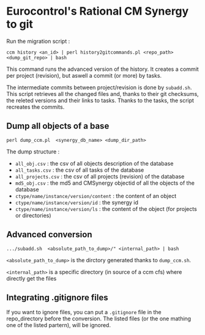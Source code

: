 # Eurocontrol's Rational CM Synergy to git

Run the migration script :

    ccm history <an_id> | perl history2gitcommands.pl <repo_path> <dump_git_repo> | bash

This command runs the advanced version of the history. It creates a commit per project (revision), but aswell a commit (or more) by tasks.

The intermediate commits between project/revision is done by ``subadd.sh``. This script retrieves all the changed files and, thanks to their git checksums, the releted versions and their links to tasks. Thanks to the tasks, the script recreates the commits.


## Dump all objects of a base

    perl dump_ccm.pl  <synergy_db_name> <dump_dir_path>

The dump structure :

 - ``all_obj.csv`` : the csv of all objects description of the database
 - ``all_tasks.csv`` : the csv of all tasks of the database
 - ``all_projects.csv`` : the csv of all projects (revision) of the database
 - ``md5_obj.csv`` : the md5 and CMSynergy objectid of all the objects of the database
 - ``ctype/name/instance/version/content`` : the content of an object
 - ``ctype/name/instance/version/id`` : the synergy id
 - ``ctype/name/instance/version/ls`` : the content of the object (for projects or directories)

## Advanced conversion


    .../subadd.sh  <absolute_path_to_dump>/" <internal_path> | bash

``<absolute_path_to_dump>`` is the dirctory generated thanks to ``dump_ccm.sh``.

``<internal_path>`` is a specific directory (in source of a ccm cfs) where directly get the files

## Integrating .gitignore files

If you want to ignore files, you can put a ``.gitignore`` file in the repo_directory before the conversion. The listed files (or the one mathing one of the listed partern), will be ignored.
